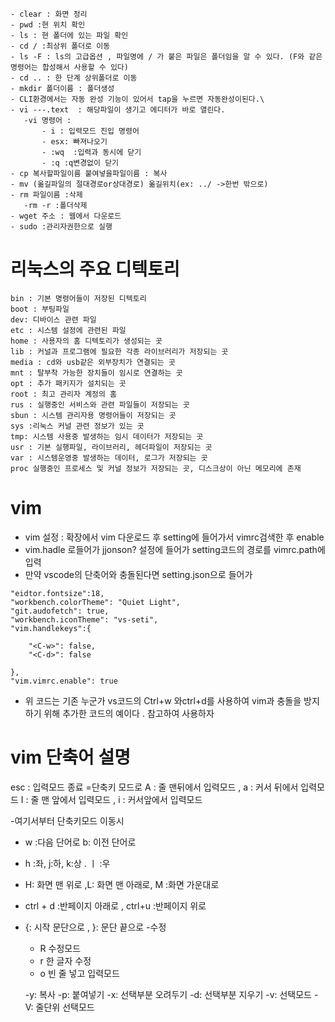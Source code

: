  ```
 - clear : 화면 정리
 - pwd :현 위치 확인
 - ls : 현 폴더에 있는 파일 확인
 - cd / :최상위 폴더로 이동
 - ls -F : ls의 고급옵션 , 파일명에 / 가 붙은 파일은 폴더임을 알 수 있다. (F와 같은 명령어는 합성해서 사용할 수 있다)
 - cd .. : 한 단계 상위폴더로 이동
 - mkdir 폴더이름 : 폴더생성
 - CLI환경에서는 자동 완성 기능이 있어서 tap을 누르면 자동완성이된다.\
 - vi ---.text  : 해당파일이 생기고 에디터가 바로 열린다.
    -vi 명령어 :
        - i : 입력모드 진입 명령어
        - esx: 빠져나오기
        - :wq  :입력과 동시에 닫기
        - :q :q변경없이 닫기
- cp 복사할파일이름 붙여넣을파일이름 : 복사
- mv (옮길파일의 절대경로or상대경로) 옮길위치(ex: ../ ->한번 밖으로)
- rm 파일이름 :삭제
    -rm -r :폴더삭제
- wget 주소 : 웹에서 다운로드
- sudo :관리자권한으로 실행
```

# 리눅스의 주요 디텍토리
```
bin : 기본 명령어들이 저장된 디텍토리
boot : 부팅파일
dev: 디바이스 관련 파일 
etc : 시스템 설정에 관련된 파일
home : 사용자의 홈 디텍토리가 생성되는 곳
lib : 커널과 프로그램에 필요한 각종 라이브러리가 저장되는 곳
media : cd와 usb같은 외부장치가 연결되는 곳
mnt : 탈부착 가능한 장치들이 임시로 연결하는 곳
opt : 추가 패키지가 설치되는 곳
root : 최고 관리자 계정의 홈
rus : 실행중인 서비스와 관련 파일들이 저장되는 곳
sbun : 시스템 관리자용 명령어들이 저장되는 곳
sys :리눅스 커널 관련 정보가 있는 곳 
tmp: 시스템 사용중 발생하는 임시 데이터가 저장되는 곳
usr : 기본 실행파일, 라이브러리, 헤더파일이 저장되는 곳
var : 시스템운영중 발생하는 데이터, 로그가 저장되는 곳
proc 실행중인 프로세스 및 커널 정보가 저장되는 곳, 디스크상이 아닌 메모리에 존재
```

# vim
- vim 설정 : 확장에서 vim 다운로드 후 setting에 들어가서 vimrc검색한 후 enable
- vim.hadle 로들어가 jjonson? 설정에 들어가 setting코드의 경로를 vimrc.path에 입력
- 만약 vscode의 단축어와 충돌된다면 setting.json으로 들어가 
```
"eidtor.fontsize":18,
"workbench.colorTheme": "Quiet Light",
"git.audofetch": true,
"workbench.iconTheme": "vs-seti",
"vim.handlekeys":{

    "<C-w>": false,
    "<C-d>": false

},
"vim.vimrc.enable": true
```
- 위 코드는 기존 누군가 vs코드의 Ctrl+w 와ctrl+d를 사용하여 vim과 충돌을 방지하기 위해 추가한 코드의 예이다 . 참고하여 사용하자

# vim 단축어 설명
esc : 입력모드 종료 =단축키 모드로
A : 줄 맨뒤에서 입력모드 , a : 커서 뒤에서 입력모드
I : 줄 맨 앞에서 입력모드 , i : 커서앞에서 입력모드 

-여기서부터 단축키모드
 이동시
  - w :다음 단어로 b: 이전 단어로  
  - h :좌,  j:하, k:상 . ㅣ :우
  - H: 화면 맨 위로 ,L: 화면 맨 아래로,  M :화면 가운대로 
  - ctrl + d :반페이지 아래로 , ctrl+u :반페이지 위로
  - {: 시작 문단으로 , }: 문단 끝으로
-수정
    - R 수정모드
    - r 한 글자 수정
    - o 빈 줄 넣고 입력모드

    -y: 복사
    -p: 붙여넣기
    -x: 선택부분 오려두기
    -d: 선택부분 지우기
    -v: 선택모드
    -V: 줄단위 선택모드
```
